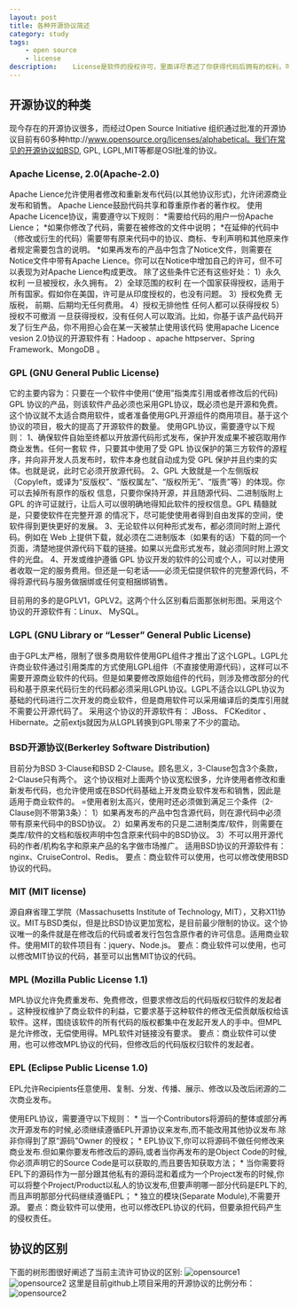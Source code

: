 ```yaml
---
layout: post
title: 各种开源协议简述
category: study
tags:
    - open source
    - license
description:	License是软件的授权许可，里面详尽表述了你获得代码后拥有的权利，可以对别人的作品进行何种操作，何种操作又是被禁止的。现今存在的开源协议很多，而经过Open Source Initiative组织通过批准的开源协议目前有58种。我们在常见的开源协议如BSD, GPL, LGPL,MIT等都是OSI批准的协议。如果要开源自己的代码，最好也是选择这些被批准的开源协议。这里我们来看四种最常用的开源协议及它们的适用范围，供那些准备开源或者使用开源产品的开发人员/厂家参考。
---
```


## 开源协议的种类

现今存在的开源协议很多，而经过Open Source Initiative 组织通过批准的开源协议目前有60多种http://www.opensource.org/licenses/alphabetical。我们在常见的开源协议如BSD, GPL, LGPL,MIT等都是OSI批准的协议。

### Apache License, 2.0(Apache-2.0)

Apache Lience允许使用者修改和重新发布代码(以其他协议形式)，允许闭源商业发布和销售。
Apache Lience鼓励代码共享和尊重原作者的著作权。
使用Apache Licence协议，需要遵守以下规则：
	*需要给代码的用户一份Apache Lience；
	*如果你修改了代码，需要在被修改的文件中说明；
	*在延伸的代码中（修改或衍生的代码）需要带有原来代码中的协议、商标、专利声明和其他原来作者规定需要包含的说明。
	*如果再发布的产品中包含了Notice文件，则需要在Notice文件中带有Apache Lience。你可以在Notice中增加自己的许可，但不可以表现为对Apache Lience构成更改。
除了这些条件它还有这些好处：
	1）永久权利 一旦被授权，永久拥有。
	2）全球范围的权利 在一个国家获得授权，适用于所有国家。假如你在美国，许可是从印度授权的，也没有问题。
	3）授权免费 无版税， 前期、后期均无任何费用。
	4）授权无排他性 任何人都可以获得授权
	5）授权不可撤消 一旦获得授权，没有任何人可以取消。比如，你基于该产品代码开发了衍生产品，你不用担心会在某一天被禁止使用该代码
使用apache Licence vesion 2.0协议的开源软件有：Hadoop 、apache httpserver、Spring Framework、MongoDB 。

### GPL (GNU General Public License)

它的主要内容为：只要在一个软件中使用(“使用”指类库引用或者修改后的代码) GPL 协议的产品，则该软件产品必须也采用GPL协议，既必须也是开源和免费。这个协议就不太适合商用软件，或者准备使用GPL开源组件的商用项目。基于这个协议的项目，极大的提高了开源软件的数量。
使用GPL协议，需要遵守以下规则：
	1、确保软件自始至终都以开放源代码形式发布，保护开发成果不被窃取用作商业发售。任何一套软 件，只要其中使用了受 GPL 协议保护的第三方软件的源程序，并向非开发人员发布时，软件本身也就自动成为受 GPL 保护并且约束的实体。也就是说，此时它必须开放源代码。
	2、GPL 大致就是一个左侧版权（Copyleft，或译为“反版权”、“版权属左”、“版权所无”、“版责”等）的体现。你可以去掉所有原作的版权 信息，只要你保持开源，并且随源代码、二进制版附上 GPL 的许可证就行，让后人可以很明确地得知此软件的授权信息。GPL 精髓就是，只要使软件在完整开源 的情况下，尽可能使使用者得到自由发挥的空间，使软件得到更快更好的发展。
	3、无论软件以何种形式发布，都必须同时附上源代码。例如在 Web 上提供下载，就必须在二进制版本（如果有的话）下载的同一个页面，清楚地提供源代码下载的链接。如果以光盘形式发布，就必须同时附上源文件的光盘。
	4、开发或维护遵循 GPL 协议开发的软件的公司或个人，可以对使用者收取一定的服务费用。但还是一句老话——必须无偿提供软件的完整源代码，不得将源代码与服务做捆绑或任何变相捆绑销售。

目前用的多的是GPLV1，GPLV2。这两个什么区别看后面那张树形图。采用这个协议的开源软件有：Linux、 MySQL。

### LGPL (GNU Library or “Lesser” General Public License)

由于GPL太严格，限制了很多商用软件使用GPL组件才推出了这个LGPL。LGPL允许商业软件通过引用类库的方式使用LGPL组件（不直接使用源代码），这样可以不需要开源商业软件的代码。但是如果要修改原始组件的代码，则涉及修改部分的代码和基于原来代码衍生的代码都必须采用LGPL协议。LGPL不适合以LGPL协议为基础的代码进行二次开发的商业软件，但是商用软件可以采用编译后的类库引用就不需要公开源代码了。
采用这个协议的开源软件有： JBoss、 FCKeditor 、 Hibernate。之前extjs就因为从LGPL转换到GPL带来了不少的震动。

### BSD开源协议(Berkerley Software Distribution)

目前分为BSD 3-Clause和BSD 2-Clause。顾名思义，3-Clause包含3个条款，2-Clause只有两个。
这个协议相对上面两个协议宽松很多，允许使用者修改和重新发布代码，也允许使用或在BSD代码基础上开发商业软件发布和销售，因此是适用于商业软件的。
=使用者别太高兴，使用时还必须做到满足三个条件（2-Clause则不带第3条）：
	1）如果再发布的产品中包含源代码，则在源代码中必须带有原来代码中的BSD协议。
	2）如果再发布的只是二进制类库/软件，则需要在类库/软件的文档和版权声明中包含原来代码中的BSD协议。
	3）不可以用开源代码的作者/机构名字和原来产品的名字做市场推广。
适用BSD协议的开源软件有： nginx、CruiseControl、Redis。
要点：商业软件可以使用，也可以修改使用BSD协议的代码。

### MIT (MIT license)

源自麻省理工学院（Massachusetts Institute of Technology, MIT），又称X11协议。MIT与BSD类似，但是比BSD协议更加宽松，是目前最少限制的协议。这个协议唯一的条件就是在修改后的代码或者发行包包含原作者的许可信息。适用商业软件。使用MIT的软件项目有：jquery、Node.js。
要点：商业软件可以使用，也可以修改MIT协议的代码，甚至可以出售MIT协议的代码。

### MPL (Mozilla Public License 1.1)

MPL协议允许免费重发布、免费修改，但要求修改后的代码版权归软件的发起者 。这种授权维护了商业软件的利益，它要求基于这种软件的修改无偿贡献版权给该软件。这样，围绕该软件的所有代码的版权都集中在发起开发人的手中。但MPL是允许修改，无偿使用得。MPL软件对链接没有要求。
要点：商业软件可以使用，也可以修改MPL协议的代码，但修改后的代码版权归软件的发起者。

### EPL (Eclipse Public License 1.0)

EPL允许Recipients任意使用、复制、分发、传播、展示、修改以及改后闭源的二次商业发布。

使用EPL协议，需要遵守以下规则：
	* 当一个Contributors将源码的整体或部分再次开源发布的时候,必须继续遵循EPL开源协议来发布,而不能改用其他协议发布.除非你得到了原“源码”Owner 的授权；
	* EPL协议下,你可以将源码不做任何修改来商业发布.但如果你要发布修改后的源码,或者当你再发布的是Object Code的时候,你必须声明它的Source Code是可以获取的,而且要告知获取方法；
	* 当你需要将EPL下的源码作为一部分跟其他私有的源码混和着成为一个Project发布的时候,你可以将整个Project/Product以私人的协议发布,但要声明哪一部分代码是EPL下的,而且声明那部分代码继续遵循EPL；
	* 独立的模块(Separate Module),不需要开源。
要点：商业软件可以使用，也可以修改EPL协议的代码，但要承担代码产生的侵权责任。

## 协议的区别

下面的树形图很好阐述了当前主流许可协议的区别:
![opensource1](http://7xomt5.com1.z0.glb.clouddn.com/cafebabe_cnopensource.png)
![opensource2](http://7xomt5.com1.z0.glb.clouddn.com/cafebabe_cnopensource3.jpg)
这里是目前github上项目采用的开源协议的比例分布：
![opensource2](http://7xomt5.com1.z0.glb.clouddn.com/cafebabe_cnopensource2.jpg)